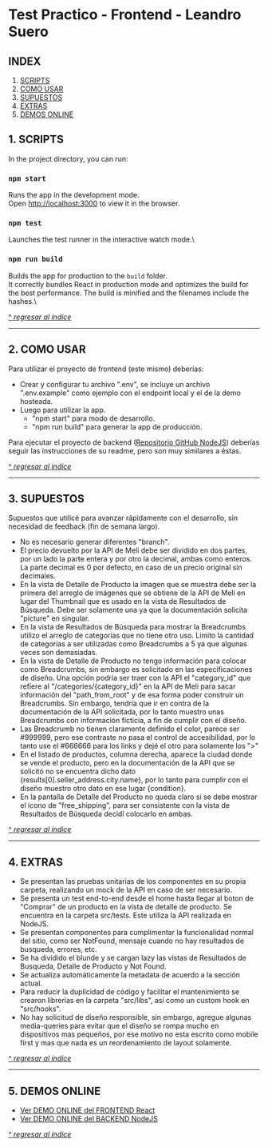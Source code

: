 # Test Practico - Frontend - Leandro Suero

## INDEX
1. [SCRIPTS](#1.-SCRIPTS)
2. [COMO USAR](#2.-COMO-USAR)
3. [SUPUESTOS](#3.-SUPUESTOS)
4. [EXTRAS](#4.-EXTRAS)
5. [DEMOS ONLINE](#5.-DEMOS-ONLINE)

## 1. SCRIPTS
In the project directory, you can run:

### `npm start`
Runs the app in the development mode.\
Open [http://localhost:3000](http://localhost:3000) to view it in the browser.

### `npm test`
Launches the test runner in the interactive watch mode.\

### `npm run build`
Builds the app for production to the `build` folder.\
It correctly bundles React in production mode and optimizes the build for the best performance.
The build is minified and the filenames include the hashes.\

[^ *regresar al índice*](#INDEX)

---

## 2. COMO USAR

Para utilizar el proyecto de frontend (este mismo) deberías:
- Crear y configurar tu archivo ".env", se incluye un archivo ".env.example" como ejemplo con el endpoint local y el de la demo hosteada.
- Luego para utilizar la app.
  - "npm start" para modo de desarrollo.
  - "npm run build" para generar la app de producción.

Para ejecutar el proyecto de backend ([Repositorio GitHub NodeJS](https://github.com/Leandro-Suero/meli-test-back)) deberías seguir las instrucciones de su readme, pero son muy similares a éstas.

[^ *regresar al índice*](#INDEX)

---

## 3. SUPUESTOS
Supuestos que utilicé para avanzar rápidamente con el desarrollo, sin necesidad de feedback (fin de semana largo).
- No es necesario generar diferentes "branch".
- El precio devuelto por la API de Meli debe ser dividido en dos partes, por un lado la parte entera y por otro la decimal, ambas como enteros. La parte decimal es 0 por defecto, en caso de un precio original sin decimales.
- En la vista de Detalle de Producto la imagen que se muestra debe ser la primera del arreglo de imágenes que se obtiene de la API de Meli en lugar del Thumbnail que es usado en la vista de Resultados de Búsqueda. Debe ser solamente una ya que la documentación solicita "picture" en singular.
- En la vista de Resultados de Búsqueda para mostrar la Breadcrumbs utilizo el arreglo de categorias que no tiene otro uso. Limito la cantidad de categorías a ser utilizadas como Breadcrumbs a 5 ya que algunas veces son demasiadas.
- En la vista de Detalle de Producto no tengo información para colocar como Breadcrumbs, sin embargo es solicitado en las especificaciones de diseño. Una opción podría ser traer con la API el "category_id" que refiere al "/categories/{category_id}" en la API de Meli para sacar información del "path_from_root" y de esa forma poder construir un Breadcrumbs. Sin embargo, tendría que ir en contra de la documentación de la API solicitada, por lo tanto muestro unas Breadcrumbs con información ficticia, a fin de cumplir con el diseño.
- Las Breadcrumb no tienen claramente definido el color, parece ser #999999, pero ese contraste no pasa el control de accesibilidad, por lo tanto use el #666666 para los links y dejé el otro para solamente los ">"
- En el listado de productos, columna derecha, aparece la ciudad donde se vende el producto, pero en la documentación de la API que se solicitó no se encuentra dicho dato {results[0].seller_address.city.name}, por lo tanto para cumplir con el diseño muestro otro dato en ese lugar {condition}.
- En la pantalla de Detalle del Producto no queda claro si se debe mostrar el icono de "free_shipping", para ser consistente con la vista de Resultados de Búsqueda decidí colocarlo en ambas.

[^ *regresar al índice*](#INDEX)

---

## 4. EXTRAS
- Se presentan las pruebas unitarias de los componentes en su propia carpeta, realizando un mock de la API en caso de ser necesario.
- Se presenta un test end-to-end desde el home hasta llegar al boton de "Comprar" de un producto en la vista de detalle de producto. Se encuentra en la carpeta src/tests. Este utiliza la API realizada en NodeJS.
- Se presentan componentes para cumplimentar la funcionalidad normal del sitio, como ser NotFound, mensaje cuando no hay resultados de busqueda, errores, etc.
- Se ha dividido el blunde y se cargan lazy las vistas de Resultados de Busqueda, Detalle de Producto y Not Found.
- Se actualiza automáticamente la metadata de acuerdo a la sección actual.
- Para reducir la duplicidad de código y facilitar el mantenimiento se crearon librerias en la carpeta "src/libs", así como un custom hook en "src/hooks".
- No hay solicitud de diseño responsible, sin embargo, agregue algunas media-queries para evitar que el diseño se rompa mucho en dispositivos mas pequeños, por ese motivo no esta escrito como mobile first y mas que nada es un reordenamiento de layout solamente.

[^ *regresar al índice*](#INDEX)

---

## 5. DEMOS ONLINE
- [Ver DEMO ONLINE del FRONTEND React](https://meli-test-front.netlify.app/)
- [Ver DEMO ONLINE del BACKEND NodeJS](https://meli-test-back.herokuapp.com/api)

[^ *regresar al índice*](#INDEX)